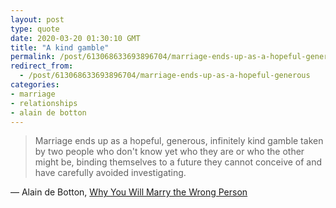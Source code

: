 ```yaml
---
layout: post
type: quote
date: 2020-03-20 01:30:10 GMT
title: "A kind gamble"
permalink: /post/613068633693896704/marriage-ends-up-as-a-hopeful-generous
redirect_from: 
  - /post/613068633693896704/marriage-ends-up-as-a-hopeful-generous
categories:
- marriage
- relationships
- alain de botton
---
```

<blockquote>Marriage ends up as a hopeful, generous, infinitely kind gamble taken by two people who don't know yet who they are or who the other might be, binding themselves to a future they cannot conceive of and have carefully avoided investigating.</blockquote>
<p>— Alain de Botton, <a href="https://www.nytimes.com/2016/05/29/opinion/sunday/why-you-will-marry-the-wrong-person.html">Why You Will Marry the Wrong Person</a></p>